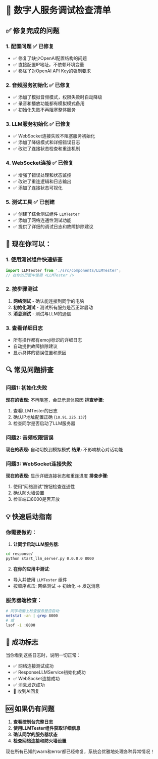 # 🔧 数字人服务调试检查清单

## ✅ 修复完成的问题

### 1. **配置问题** ✅ 已修复
- ✅ 修复了缺少OpenAI配置结构的问题
- ✅ 直接配置IP地址，不依赖环境变量
- ✅ 移除了对OpenAI API Key的强制要求

### 2. **音频服务初始化** ✅ 已修复
- ✅ 添加了模拟音频模式，权限失败时自动降级
- ✅ 录音和播放功能都有模拟模式备用
- ✅ 初始化失败不再阻塞整体服务

### 3. **LLM服务初始化** ✅ 已修复
- ✅ WebSocket连接失败不阻塞服务初始化
- ✅ 添加了降级模式和详细错误日志
- ✅ 改进了连接状态检查和重连机制

### 4. **WebSocket连接** ✅ 已修复
- ✅ 增强了错误处理和状态监控
- ✅ 改进了重连逻辑和日志输出
- ✅ 添加了连接状态可视化

### 5. **测试工具** ✅ 已创建
- ✅ 创建了综合测试组件 `LLMTester`
- ✅ 添加了网络连通性测试功能
- ✅ 提供了详细的调试日志和故障排除建议

## 🚀 现在你可以：

### 1. **使用测试组件快速排查**
```javascript
import LLMTester from './src/components/LLMTester';
// 在你的页面中使用 <LLMTester />
```

### 2. **按步骤测试**
1. **网络测试** - 确认能连接到同学的电脑
2. **初始化测试** - 测试所有服务是否正常启动
3. **消息测试** - 测试与LLM的通信

### 3. **查看详细日志**
- 所有操作都有emoji标识的详细日志
- 自动提供故障排除建议
- 显示具体的错误位置和原因

## 🔍 常见问题排查

### 问题1: 初始化失败
**现在的表现:** 不再阻塞，会显示具体原因
**排查步骤:**
1. 查看LLMTester的日志
2. 确认IP地址配置正确 (`10.91.225.137`)
3. 检查同学是否启动了LLM服务器

### 问题2: 音频权限错误
**现在的表现:** 自动切换到模拟模式
**结果:** 不影响核心对话功能

### 问题3: WebSocket连接失败
**现在的表现:** 显示详细连接状态和重连进度
**排查步骤:**
1. 使用"网络测试"按钮检查连通性
2. 确认防火墙设置
3. 检查端口8000是否开放

## 💡 快速启动指南

### 你需要做的：
1. **让同学启动LLM服务器**:
```bash
cd response/
python start_llm_server.py 0.0.0.0 8000
```

2. **在你的应用中测试**:
- 导入并使用 `LLMTester` 组件
- 按顺序点击: 网络测试 → 初始化 → 发送消息

### 服务器端检查：
```bash
# 同学电脑上检查服务是否启动
netstat -an | grep 8000
# 或
lsof -i :8000
```

## 🎯 成功标志

当你看到这些日志时，说明一切正常：
- ✅ 网络连接测试成功
- ✅ ResponseLLMService初始化成功
- ✅ WebSocket连接成功
- ✅ 消息发送成功
- 🤖 收到AI回复

## 🆘 如果仍有问题

1. **查看控制台完整日志**
2. **使用LLMTester组件获取详细信息**
3. **确认同学的服务器状态**
4. **检查网络连接和防火墙设置**

现在所有已知的warn和error都已经修复，系统会优雅地处理各种异常情况！
